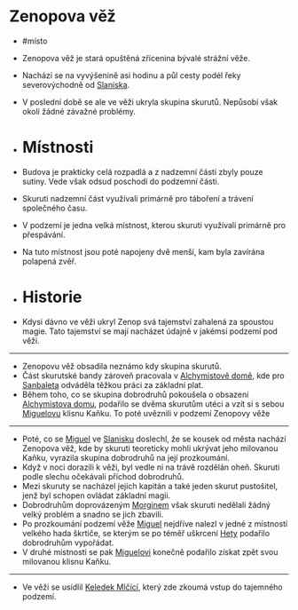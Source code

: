 # Zenopova věž
- #místo
- Zenopova věž je stará opuštěná zřícenina bývalé strážní věže.
- Nachází se na vyvýšenině asi hodinu a půl cesty podél řeky severovýchodně od [Slaniska](Slanisko.md).
- V poslední době se ale ve věži ukryla skupina skurutů. Nepůsobí však okolí žádné závažné problémy.

- # Místnosti
- Budova je prakticky celá rozpadlá a z nadzemní části zbyly pouze sutiny. Vede však odsud poschodí do podzemní části.
- Skuruti nadzemní část využívali primárně pro táboření a trávení společného času.
- V podzemí je jedna velká místnost, kterou skuruti využívali primárně pro přespávání.
- Na tuto místnost jsou poté napojeny dvě menší, kam byla zavírána polapená zvěř.

- # Historie
- Kdysi dávno ve věži ukryl Zenop svá tajemství zahalená za spoustou magie. Tato tajemství se mají nacházet údajně v jakémsi podzemí pod věží.
- ---
- Zenopovu věž obsadila neznámo kdy skupina skurutů.
- Část skurutské bandy zároveň pracovala v [Alchymistově domě](Alchymistův_dům.md), kde pro [Sanbaleta](Sanbalet.md) odváděla těžkou práci za základní plat.
- Během toho, co se skupina dobrodruhů pokoušela o obsazení [Alchymistova domu](Alchymistův_dům.md), podařilo se dvěma skurutům utéci a vzít si s sebou [Miguelovu](Miguel.md) klisnu Kaňku. To poté uvěznili v podzemí Zenopovy věže
- ---
- Poté, co se [Miguel](Miguel.md) ve [Slanisku](Slanisko.md) doslechl, že se kousek od města nachází Zenopova věž, kde by skuruti teoreticky mohli ukrývat jeho milovanou Kaňku, vyrazila skupina dobrodruhů na její prozkoumání.
- Když v noci dorazili k věži, byl vedle ni na trávě rozdělán oheň. Skuruti podle slechu očekávali příchod dobrodruhů.
- Mezi skuruty se nacházel jejich kapitán a také jeden skurut pustošitel, jenž byl schopen ovládat základní magii.
- Dobrodruhům doprovázeným [Morginem](Morgin.md) však skuruti nedělali žádný velký problém a snadno se jich zbavili.
- Po prozkoumání podzemí věže [Miguel](Miguel.md) nejdříve nalezl v jedné z místností velkého hada škrtiče, se kterým se po téměř uškrcení [Hety](Heta.md) podařilo dobrodruhům vypořádat.
- V druhé místnosti se pak [Miguelovi](Miguel.md) konečně podařilo získat zpět svou milovanou klisnu Kaňku.
- ---
- Ve věži se usídlil [Keledek Mlčící](Keledek_Mlčící.md), který zde zkoumá vstup do tajemného podzemí.
